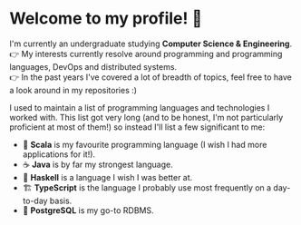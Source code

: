 # Welcome to my profile! 👋

I'm currently an undergraduate studying **Computer Science & Engineering**.  
👉 My interests currently resolve around programming and programming languages, DevOps and distributed systems.  
👉 In the past years I've covered a lot of breadth of topics, feel free to have a look around in my repositories :)  

I used to maintain a list of programming languages and technologies I worked with. This list got very long (and to be honest, I'm not particularly proficient at most of them!) so instead I'll list a few significant to me:
- 🎩 **Scala** is my favourite programming language (I wish I had more applications for it!).
- ☕ **Java** is by far my strongest language.
- 🔢 **Haskell** is a language I wish I was better at.
- 🏗️ **TypeScript** is the language I probably use most frequently on a day-to-day basis.
- 🐘 **PostgreSQL** is my go-to RDBMS.

